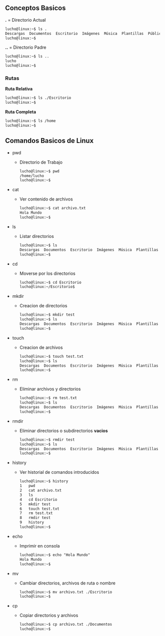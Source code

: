## Conceptos Basicos

**.** = Directorio Actual
```markdown
lucho@linux:~$ ls .
Descargas  Documentos  Escritorio  Imágenes  Música  Plantillas  Público  snap test Vídeos
lucho@linux:~$
```

**..** = Directorio Padre
```markdown
lucho@linux:~$ ls ..
lucho
lucho@linux:~$
```

### Rutas

**Ruta Relativa**
```markdown
lucho@linux:~$ ls ./Escritorio
lucho@linux:~$
```

**Ruta Completa** 
```markdown
lucho@linux:~$ ls /home
lucho@linux:~$
```

## Comandos Basicos de Linux

* pwd 
    * Directorio de Trabajo
        ```markdown
        lucho@linux:~$ pwd
        /home/lucho
        lucho@linux:~$  
        ```
* cat
    * Ver contenido de archivos
        ```markdown
        lucho@linux:~$ cat archivo.txt
        Hola Mundo
        lucho@linux:~$
        ```
* ls
    * Listar directorios
        ```markdown
        lucho@linux:~$ ls
        Descargas  Documentos  Escritorio  Imágenes  Música  Plantillas  Público  snap  Vídeos
        lucho@linux:~$
        ```
* cd
    * Moverse por los directorios
        ```markdown
        lucho@linux:~$ cd Escritorio
        lucho@linux:~/Escritorio$
        ```
* mkdir
    * Creacion de directorios
        ```markdown
        lucho@linux:~$ mkdir test
        lucho@linux:~$ ls
        Descargas  Documentos  Escritorio  Imágenes  Música  Plantillas  Público  snap test Vídeos
        lucho@linux:~$
        ```
* touch
    * Creacion de archivos
        ```markdown
        lucho@linux:~$ touch test.txt
        lucho@linux:~$ ls
        Descargas  Documentos  Escritorio  Imágenes  Música  Plantillas  Público  snap test.txt Vídeos
        lucho@linux:~$
        ```
* rm 
    * Eliminar archivos y directorios
        ```markdown
        lucho@linux:~$ rm test.txt
        lucho@linux:~$ ls
        Descargas  Documentos  Escritorio  Imágenes  Música  Plantillas  Público  snap Vídeos
        lucho@linux:~$
        ```
* rmdir
    * Eliminar directorios o subdirectorios **vacios**
        ```markdown
        lucho@linux:~$ rmdir test
        lucho@linux:~$ ls
        Descargas  Documentos  Escritorio  Imágenes  Música  Plantillas  Público  snap Vídeos
        lucho@linux:~$
        ```
* history
    * Ver historial de comandos introducidos
        ```markdown
        lucho@linux:~$ history
        1   pwd
        2   cat archivo.txt
        3   ls
        4   cd Escritorio
        5   mkdir test
        6   touch test.txt
        7   rm test.txt
        8   rmdir test
        9   history
        lucho@linux:~$
        ```

* echo
    * Imprimir en consola
        ```markdown
        lucho@linux:~$ echo "Hola Mundo"
        Hola Mundo
        lucho@linux:~$
        ```

* mv 
    * Cambiar directorios, archivos de ruta o nombre
        ```markdown
        lucho@linux:~$ mv archivo.txt ./Escritorio
        lucho@linux:~$
        ```

* cp 
    * Copiar directorios y archivos
        ```markdown
        lucho@linux:~$ cp archivo.txt ./Documentos
        lucho@linux:~$
        ```
